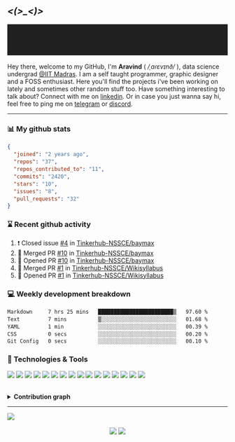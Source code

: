 &nbsp;

## *<(>_<)>*

<p align="center">
  <img src="https://github.com/aravinds-arv/aravinds-arv/blob/master/header.gif">
</p>

Hey there, welcome to my GitHub, I'm **Aravind** ( */ˌaɾɛvɪnð/* ), data science undergrad [@IIT Madras](https://study.iitm.ac.in/ds/). I am a self taught programmer, graphic designer and a FOSS enthusiast. Here you'll find the projects i've been working on lately and sometimes other random stuff too. Have something interesting to talk about? Connect with me on [linkedin](https://www.linkedin.com/in/aravinds-arv/). Or in case you just wanna say hi, feel free to ping me on [telegram](https://t.me/aravinds_arv) or [discord](https://discord.com/users/900961892774854677).

---

### 📊 My github stats

```json
{
  "joined": "2 years ago",
  "repos": "37",
  "repos_contributed_to": "11",
  "commits": "2420",
  "stars": "10",
  "issues": "8",
  "pull_requests": "32"
}
```

### ⌛ Recent github activity
<!--START_SECTION:activity-->
1. ❗️ Closed issue [#4](https://github.com/Tinkerhub-NSSCE/baymax/issues/4) in [Tinkerhub-NSSCE/baymax](https://github.com/Tinkerhub-NSSCE/baymax)
2. 🎉 Merged PR [#10](https://github.com/Tinkerhub-NSSCE/baymax/pull/10) in [Tinkerhub-NSSCE/baymax](https://github.com/Tinkerhub-NSSCE/baymax)
3. 💪 Opened PR [#10](https://github.com/Tinkerhub-NSSCE/baymax/pull/10) in [Tinkerhub-NSSCE/baymax](https://github.com/Tinkerhub-NSSCE/baymax)
4. 🎉 Merged PR [#1](https://github.com/Tinkerhub-NSSCE/Wikisyllabus/pull/1) in [Tinkerhub-NSSCE/Wikisyllabus](https://github.com/Tinkerhub-NSSCE/Wikisyllabus)
5. 💪 Opened PR [#1](https://github.com/Tinkerhub-NSSCE/Wikisyllabus/pull/1) in [Tinkerhub-NSSCE/Wikisyllabus](https://github.com/Tinkerhub-NSSCE/Wikisyllabus)
<!--END_SECTION:activity-->

### 💻 Weekly development breakdown
<!--START_SECTION:waka-->

```txt
Markdown     7 hrs 25 mins   ████████████████████████▒   97.60 %
Text         7 mins          ▒░░░░░░░░░░░░░░░░░░░░░░░░   01.68 %
YAML         1 min           ░░░░░░░░░░░░░░░░░░░░░░░░░   00.39 %
CSS          0 secs          ░░░░░░░░░░░░░░░░░░░░░░░░░   00.20 %
Git Config   0 secs          ░░░░░░░░░░░░░░░░░░░░░░░░░   00.10 %
```

<!--END_SECTION:waka-->
  
### 🔧 Technologies & Tools
![](https://img.shields.io/badge/OS-Manjaro_KDE-informational?style=plastic&logo=manjaro&logoColor=white&color=2bbc8a)
![](https://img.shields.io/badge/Shell-Zsh-informational?style=plastic&logo=bash&logoColor=white&color=2bbc8a)
![](https://img.shields.io/badge/Editor-VS_Code-informational?style=plastic&logo=visualstudiocode&logoColor=white&color=2bbc8a)
![](https://img.shields.io/badge/Code-Python-informational?style=plastic&logo=python&logoColor=white&color=2bbc8a)
![](https://img.shields.io/badge/Code-C-informational?style=plastic&logo=c&logoColor=white&color=2bbc8a)
![](https://img.shields.io/badge/Code-C++-informational?style=plastic&logo=cplusplus&logoColor=white&color=2bbc8a)
![](https://img.shields.io/badge/Code-HTML5-informational?style=plastic&logo=html5&logoColor=white&color=2bbc8a)
![](https://img.shields.io/badge/Code-CSS3-informational?style=plastic&logo=css3&logoColor=white&color=2bbc8a)
![](https://img.shields.io/badge/Code-Bootstrap-informational?style=plastic&logo=bootstrap&logoColor=white&color=2bbc8a)
![](https://img.shields.io/badge/Code-SQL-informational?style=plastic&logo=SQLite&logoColor=white&color=2bbc8a)
![](https://img.shields.io/badge/Code-Flask-informational?style=plastic&logo=Flask&logoColor=white&color=2bbc8a)
![](https://img.shields.io/badge/Tool-Git-informational?style=plastic&logo=git&logoColor=white&color=2bbc8a)
![](https://img.shields.io/badge/Tool-GitHub-informational?style=plastic&logo=github&logoColor=white&color=2bbc8a)
![](https://img.shields.io/badge/Tool-Figma-informational?style=plastic&logo=figma&logoColor=white&color=2bbc8a)
![](https://img.shields.io/badge/Tool-Canva-informational?style=plastic&logo=canva&logoColor=white&color=2bbc8a)
![](https://img.shields.io/badge/Music-Spotify-informational?style=plastic&logo=spotify&logoColor=white&color=2bbc8a)

<br>
<details>
  <summary><b>Contribution graph</b></summary>
  <br>
  
  ![Aravind's github activity graph](https://github-readme-activity-graph.vercel.app/graph?username=aravinds-arv&theme=one-dark)
</details>

---

![](https://hit.yhype.me/github/profile?user_id=78845005)

<p align="center">
   <a href="https://github.com/aravinds-arv.gpg"><img src="https://img.shields.io/badge/GPG-0x45C6D0F31C7A42D7-informational?style=plastic&logo=gnuprivacyguard&logoColor=white&color=313131"></a>
    <img src="https://komarev.com/ghpvc/?username=aravinds-arv&color=313131&style=plastic&label=~+Profile+Hits&logo=twitter"
</p>

